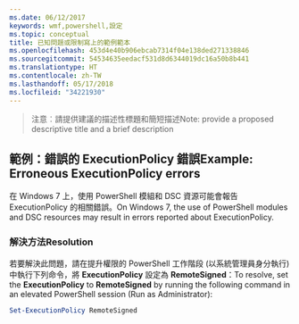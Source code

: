 ```yaml
---
ms.date: 06/12/2017
keywords: wmf,powershell,設定
ms.topic: conceptual
title: 已知問題或限制寫上的範例範本
ms.openlocfilehash: 453d4e40b906ebcab7314f04e138ded271338846
ms.sourcegitcommit: 54534635eedacf531d8d6344019dc16a50b8b441
ms.translationtype: HT
ms.contentlocale: zh-TW
ms.lasthandoff: 05/17/2018
ms.locfileid: "34221930"
---
```

><span data-ttu-id="8d619-103">注意︰請提供建議的描述性標題和簡短描述</span><span class="sxs-lookup"><span data-stu-id="8d619-103">Note: provide a proposed descriptive title and a brief description</span></span>

## <a name="example-erroneous-executionpolicy-errors"></a><span data-ttu-id="8d619-104">範例：錯誤的 ExecutionPolicy 錯誤</span><span class="sxs-lookup"><span data-stu-id="8d619-104">Example: Erroneous ExecutionPolicy errors</span></span> ##
<span data-ttu-id="8d619-105">在 Windows 7 上，使用 PowerShell 模組和 DSC 資源可能會報告 ExecutionPolicy 的相關錯誤。</span><span class="sxs-lookup"><span data-stu-id="8d619-105">On Windows 7, the use of PowerShell modules and DSC resources may result in errors reported about ExecutionPolicy.</span></span>

### <a name="resolution"></a><span data-ttu-id="8d619-106">解決方法</span><span class="sxs-lookup"><span data-stu-id="8d619-106">Resolution</span></span>

<span data-ttu-id="8d619-107">若要解決此問題，請在提升權限的 PowerShell 工作階段 (以系統管理員身分執行) 中執行下列命令，將 **ExecutionPolicy** 設定為 **RemoteSigned**：</span><span class="sxs-lookup"><span data-stu-id="8d619-107">To resolve, set the **ExecutionPolicy** to **RemoteSigned** by running the following command in an elevated PowerShell session (Run as Administrator):</span></span>

```powershell
Set-ExecutionPolicy RemoteSigned
```
